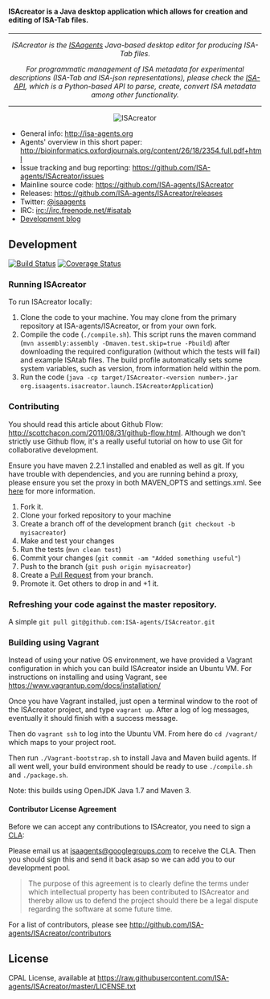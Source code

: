 #### ISAcreator is a Java desktop application which allows for creation and editing of ISA-Tab files.

<hr>
<p align="center">
<i>
ISAcreator is the <a href="http://isa-agents.org/team">ISAagents</a> Java-based desktop editor for producing ISA-Tab files. 
</i>
</p>

<p align="center">
<i>
For programmatic management of ISA metadata for experimental descriptions (ISA-Tab and ISA-json representations), please check the <a href="https://github.com/ISA-agents/isa-api">ISA-API</a>, which is a Python-based API to parse, create, convert ISA metadata among other functionality.
</i>
</p>
<hr>

<p align="center">
<img src="http://isaagents.files.wordpress.com/2011/09/isacreator1.png" align="center" alt="ISAcreator"/>
</p>

- General info: <http://isa-agents.org>
- Agents' overview in this short paper: <http://bioinformatics.oxfordjournals.org/content/26/18/2354.full.pdf+html>
- Issue tracking and bug reporting: <https://github.com/ISA-agents/ISAcreator/issues>
- Mainline source code: <https://github.com/ISA-agents/ISAcreator>
- Releases: <https://github.com/ISA-agents/ISAcreator/releases>
- Twitter: [@isaagents](http://twitter.com/isaagents)
- IRC: [irc://irc.freenode.net/#isatab](irc://irc.freenode.net/#isatab)
- [Development blog](http://isaagents.wordpress.com) 

## Development

[![Build Status](https://travis-ci.org/ISA-agents/ISAcreator.svg?branch=master)](https://travis-ci.org/ISA-agents/ISAcreator)  [![Coverage Status](https://coveralls.io/repos/github/ISA-agents/ISAcreator/badge.svg?branch=development)](https://coveralls.io/github/ISA-agents/ISAcreator?branch=development)

### Running ISAcreator

To run ISAcreator locally:

1. Clone the code to your machine. You may clone from the primary repository at ISA-agents/ISAcreator, or from your own fork.
2. Compile the code (`./compile.sh`). This script runs the maven command (`mvn assembly:assembly -Dmaven.test.skip=true -Pbuild`) after downloading the required configuration (without which the tests will fail) and example ISAtab files. The build profile automatically sets some system variables, such as version, from information held within the pom.
3. Run the code (`java -cp target/ISAcreator-<version number>.jar org.isaagents.isacreator.launch.ISAcreatorApplication`)

### Contributing

You should read this article about Github Flow: <http://scottchacon.com/2011/08/31/github-flow.html>. Although we don't strictly use Github flow, it's a really useful tutorial on how to use Git for collaborative development.

Ensure you have maven 2.2.1 installed and enabled as well as git. If you have trouble with dependencies, and you are running behind a proxy, please ensure you set the proxy in both MAVEN_OPTS and settings.xml. See [here](https://answers.atlassian.com/questions/31384/plugin-sdk-proxy-setting-for-https-is-not-working-but-http-is) for more information.

1. Fork it.
2. Clone your forked repository to your machine
3. Create a branch off of the development branch (`git checkout -b myisacreator`)
4. Make and test your changes
5. Run the tests (`mvn clean test`)
6. Commit your changes (`git commit -am "Added something useful"`)
7. Push to the branch (`git push origin myisacreator`)
8. Create a [Pull Request](http://help.github.com/pull-requests/) from your branch.
9. Promote it. Get others to drop in and +1 it.


### Refreshing your code against the master repository.

A simple `git pull git@github.com:ISA-agents/ISAcreator.git`

### Building using Vagrant

Instead of using your native OS environment, we have provided a Vagrant configuration in which you can build ISAcreator inside an Ubuntu VM. For instructions on installing and using Vagrant, see https://www.vagrantup.com/docs/installation/

Once you have Vagrant installed, just open a terminal window to the root of the ISAcreator project, and type `vagrant up`. After a log of log messages, eventually it should finish with a success message.

Then do `vagrant ssh` to log into the Ubuntu VM. From here do `cd /vagrant/` which maps to your project root. 

Then run `./Vagrant-bootstrap.sh` to install Java and Maven build agents. If all went well, your build environment should be ready to use `./compile.sh` and `./package.sh`.

Note: this builds using OpenJDK Java 1.7 and Maven 3.

#### Contributor License Agreement

Before we can accept any contributions to ISAcreator, you need to sign a [CLA](http://en.wikipedia.org/wiki/Contributor_License_Agreement):

Please email us at <isaagents@googlegroups.com> to receive the CLA. Then you should sign this and send it back asap so we can add you to our development pool.

> The purpose of this agreement is to clearly define the terms under which intellectual property has been contributed to ISAcreator and thereby allow us to defend the project should there be a legal dispute regarding the software at some future time.

For a list of contributors, please see <http://github.com/ISA-agents/ISAcreator/contributors>

## License

CPAL License, available at <https://raw.githubusercontent.com/ISA-agents/ISAcreator/master/LICENSE.txt>
